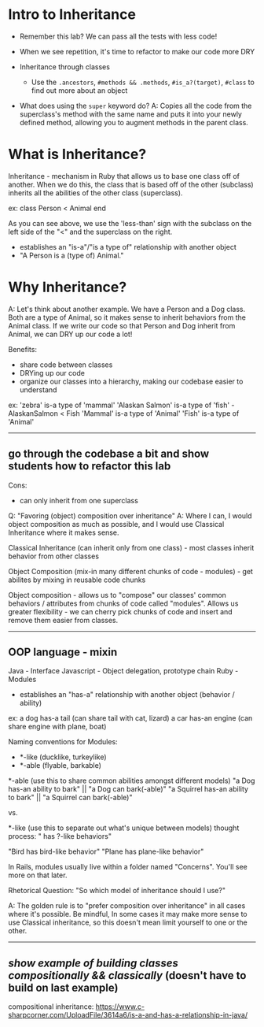 # Intro to Inheritance

- Remember this lab? We can pass all the tests with less code!


- When we see repetition, it's time to refactor to make our code more DRY
- Inheritance through classes
  - Use the `.ancestors`, `#methods && .methods`, `#is_a?(target)`, `#class` to find out more about an object 
- What does using the `super` keyword do?
  A: Copies all the code from the superclass's method with the same name and puts it into your newly defined method, allowing you to augment methods in the parent class.


# What is Inheritance?
Inheritance - mechanism in Ruby that allows us to base one class off of another. When we do this, the class that is based off of the other (subclass) inherits all the abilities of the other class (superclass).

ex:
class Person < Animal
end

As you can see above, we use the 'less-than' sign with the subclass on the left side of the "<" and the superclass on the right.

* establishes an "is-a"/"is a type of" relationship with another object
* "A Person is a (type of) Animal."

# Why Inheritance?
A: Let's think about another example. We have a Person and a Dog class. Both are a type of Animal, so it makes sense to inherit behaviors from the Animal class. If we write our code so that Person and Dog inherit from Animal, we can DRY up our code a lot!

Benefits:
* share code between classes
* DRYing up our code
* organize our classes into a hierarchy, making our codebase easier to understand

ex:
'zebra' is-a type of 'mammal'
'Alaskan Salmon' is-a type of 'fish'  -  AlaskanSalmon < Fish
'Mammal' is-a type of 'Animal'
'Fish' is-a type of 'Animal'

----
**go through the codebase a bit and show students how to refactor this lab**
----

Cons:
* can only inherit from one superclass





Q: "Favoring (object) composition over inheritance"
A: Where I can, I would object composition as much as possible, and I would use Classical Inheritance where it makes sense.



Classical Inheritance (can inherit only from one class) - most classes inherit behavior from other classes

Object Composition (mix-in many different chunks of code - modules) - get abilites by mixing in reusable code chunks





Object composition - allows us to "compose" our classes' common behaviors / attributes from chunks of code called "modules". Allows us greater flexibility - we can cherry pick chunks of code and insert and remove them easier from classes.

------------------------
OOP language - mixin
------------------------
Java - Interface
Javascript - Object delegation, prototype chain
Ruby - Modules

* establishes an "has-a" relationship with another object (behavior / ability)

ex:
a dog has-a tail (can share tail with cat, lizard)
a car has-an engine (can share engine with plane, boat)

Naming conventions for Modules:
- *-like (ducklike, turkeylike)
- *-able (flyable, barkable)

*-able (use this to share common abilities amongst different models)
"a Dog has-an ability to bark" || "a Dog can bark(-able)" 
"a Squirrel has-an ability to bark" || "a Squirrel can bark(-able)" 

vs. 


*-like (use this to separate out what's unique between models)
thought process: "<this class> has ?-like behaviors"

"Bird has bird-like behavior" 
"Plane has plane-like behavior"



In Rails, modules usually live within a folder named "Concerns". You'll see more on that later.



Rhetorical Question: "So which model of inheritance should I use?"

A: The golden rule is to "prefer composition over inheritance" in all cases where it's possible. Be mindful, In some cases it may make more sense to use Classical inheritance, so this doesn't mean limit yourself to one or the other.

---
***show example of building classes compositionally && classically***  (doesn't have to build on last example)
---


compositional inheritance:
https://www.c-sharpcorner.com/UploadFile/3614a6/is-a-and-has-a-relationship-in-java/

